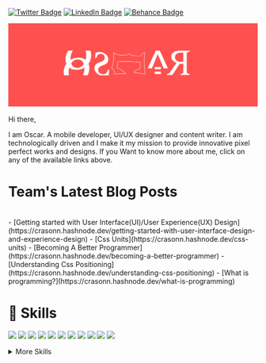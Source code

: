 
  [![Twitter Badge](https://img.shields.io/badge/Twitter-Profile-informational?style=flat&logo=twitter&logoColor=white&color=1CA2F1)](https://twitter.com/belikeoscar)
  [![LinkedIn Badge](https://img.shields.io/badge/LinkedIn-Profile-informational?style=flat&logo=linkedin&logoColor=white&color=0D76A8)](https://www.linkedin.com/in/nnadiukwu-chidiebere-oscar-2563451a7)
  [![Behance Badge](https://img.shields.io/badge/Be-Behance-blue)](https://www.behance.net/belikeoscar)


![Oscar's Github Banner](./assets/frame.png)

Hi there,

I am Oscar. A mobile developer, UI/UX designer and content writer. I am technologically driven and I make it my mission to provide innovative pixel perfect works and designs. If you Want to know more about me, click on any of the available links above.

# Team's Latest Blog Posts
<br>
<!-- BLOG-POST-LIST:START -->
- [Getting started with User Interface&lpar;UI&rpar;/User Experience&lpar;UX&rpar;  Design](https://crasonn.hashnode.dev/getting-started-with-user-interface-design-and-experience-design)
- [Css Units](https://crasonn.hashnode.dev/css-units)
- [Becoming A Better Programmer](https://crasonn.hashnode.dev/becoming-a-better-programmer)
- [Understanding Css Positioning](https://crasonn.hashnode.dev/understanding-css-positioning)
- [What  is programming?](https://crasonn.hashnode.dev/what-is-programming)
<!-- BLOG-POST-LIST:END --> 
<br>

# 💼 Skills
<p>
<img src="https://img.shields.io/badge/java-%23ED8B00.svg?&style=for-the-badge&logo=java&logoColor=white"/>
<img src = "https://img.shields.io/static/v1?style=for-the-badge&message=HTML5&color=E34F26&logo=HTML5&logoColor=FFFFFF&label="/>
<img src ="https://img.shields.io/static/v1?style=for-the-badge&message=Figma&color=F24E1E&logo=Figma&logoColor=FFFFFF&label="/>
<img src="https://img.shields.io/static/v1?style=for-the-badge&message=CSS3&color=1572B6&logo=CSS3&logoColor=FFFFFF&label="/>
<img src="https://img.shields.io/badge/git%20-%23F05033.svg?&style=for-the-badge&logo=git&logoColor=white"/>
<img src="https://img.shields.io/badge/github%20-%23121011.svg?&style=for-the-badge&logo=github&logoColor=white"/>
<img src="https://img.shields.io/static/v1?style=for-the-badge&message=Microsoft+Office&color=D83B01&logo=Microsoft+Office&logoColor=FFFFFF&label="/>
 <img src="https://img.shields.io/static/v1?style=for-the-badge&message=Miro&color=050038&logo=Miro&logoColor=FFFFFF&label="/>
<img src ="https://img.shields.io/badge/android-%2307405e.svg?&style=for-the-badge&logo=android&logoColor=white"/>
<img src = "https://img.shields.io/static/v1?style=for-the-badge&message=JavaScript&color=222222&logo=JavaScript&logoColor=F7DF1E&label"/>
<img src = "https://img.shields.io/static/v1?style=for-the-badge&message=Linux&color=222222&logo=Linux&logoColor=FCC624&label"/>


</p>

<details>
<summary>More Skills</summary>
<img src="https://img.shields.io/badge/firebase%20-%23039BE5.svg?&style=for-the-badge&logo=firebase"/>
<img src ="https://img.shields.io/badge/sqlite-%2307405e.svg?&style=for-the-badge&logo=sqlite&logoColor=white"/>
<img src ="https://img.shields.io/static/v1?style=for-the-badge&message=Amazon+AWS&color=232F3E&logo=Amazon+AWS&logoColor=FFFFFF&label="/>
<!--<img src="https://img.shields.io/badge/Flutter%20-%2302569B.svg?&style=for-the-badge&logo=Flutter&logoColor=white" />--> 
<img src="https://img.shields.io/static/v1?style=for-the-badge&message=Gradle&color=02303A&logo=Gradle&logoColor=FFFFFF&label="/>  
<img src="https://img.shields.io/static/v1?style=for-the-badge&message=Hashnode&color=2962FF&logo=Hashnode&logoColor=FFFFFF&label="/> 
...something cooking in the cloud
</details>
